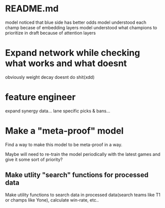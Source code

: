 # README.md
model noticed that blue side has better odds
model understood each champ becase of embedding layers
model understood what champions to prioritize in draft because of attention layers

# Expand network while checking what works and what doesnt
obviously weight decay doesnt do shit(xdd)

# feature engineer
expand synergy data...
lane specific picks & bans...

# Make a "meta-proof" model
Find a way to make this model to be meta-proof in a way.

Maybe will need to re-train the model periodically with the latest games and give it some sort of priority?

## Make utlity "search" functions for processed data
Make utility functions to search data in processed data(search teams like T1 or champs like Yone), calculate win-rate, etc..
